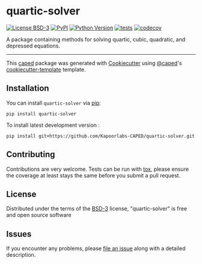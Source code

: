 # quartic-solver

[![License BSD-3](https://img.shields.io/pypi/l/quartic-solver.svg?color=green)](https://github.com/Kapoorlabs-CAPED/quartic-solver/raw/main/LICENSE)
[![PyPI](https://img.shields.io/pypi/v/quartic-solver.svg?color=green)](https://pypi.org/project/quartic-solver)
[![Python Version](https://img.shields.io/pypi/pyversions/quartic-solver.svg?color=green)](https://python.org)
[![tests](https://github.com/Kapoorlabs-CAPED/quartic-solver/workflows/tests/badge.svg)](https://github.com/Kapoorlabs-CAPED/quartic-solver/actions)
[![codecov](https://codecov.io/gh/Kapoorlabs-CAPED/quartic-solver/branch/main/graph/badge.svg)](https://codecov.io/gh/Kapoorlabs-CAPED/quartic-solver)


A package containing methods for solving quartic, cubic, quadratic, and depressed equations.

----------------------------------

This [caped] package was generated with [Cookiecutter] using [@caped]'s [cookiecutter-template] template.



## Installation

You can install `quartic-solver` via [pip]:

    pip install quartic-solver



To install latest development version :

    pip install git+https://github.com/Kapoorlabs-CAPED/quartic-solver.git


## Contributing

Contributions are very welcome. Tests can be run with [tox], please ensure
the coverage at least stays the same before you submit a pull request.

## License

Distributed under the terms of the [BSD-3] license,
"quartic-solver" is free and open source software

## Issues

If you encounter any problems, please [file an issue] along with a detailed description.


[pip]: https://pypi.org/project/pip/
[caped]: https://github.com/Kapoorlabs-CAPED
[Cookiecutter]: https://github.com/audreyr/cookiecutter
[@caped]: https://github.com/Kapoorlabs-CAPED
[MIT]: http://opensource.org/licenses/MIT
[BSD-3]: http://opensource.org/licenses/BSD-3-Clause
[GNU GPL v3.0]: http://www.gnu.org/licenses/gpl-3.0.txt
[GNU LGPL v3.0]: http://www.gnu.org/licenses/lgpl-3.0.txt
[Apache Software License 2.0]: http://www.apache.org/licenses/LICENSE-2.0
[Mozilla Public License 2.0]: https://www.mozilla.org/media/MPL/2.0/index.txt
[cookiecutter-template]: https://github.com/Kapoorlabs-CAPED/cookiecutter-template

[file an issue]: https://github.com/Kapoorlabs-CAPED/quartic-solver/issues

[caped]: https://github.com/Kapoorlabs-CAPED/
[tox]: https://tox.readthedocs.io/en/latest/
[pip]: https://pypi.org/project/pip/
[PyPI]: https://pypi.org/

